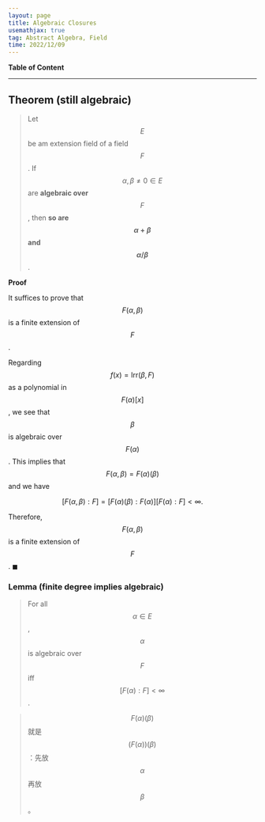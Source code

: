 ```yaml
---
layout: page
title: Algebraic Closures
usemathjax: true
tag: Abstract Algebra, Field
time: 2022/12/09
---
```


**Table of Content**


---

## Theorem (still algebraic)
> Let $$E$$ be am extension field of a field $$F$$. If $$\alpha, \beta \not = 0 \in E$$ are **algebraic over** $$F$$, then **so are $$\alpha+\beta$$ and $$\alpha/\beta$$**.

**Proof**

It suffices to prove that $$F(\alpha, \beta)$$ is a finite extension of $$F$$. 

Regarding $$f(x) = \text{Irr}(\beta, F)$$ as a polynomial in $$F(\alpha)[x]$$, we see that $$\beta$$ is algebraic over $$F(\alpha)$$. This implies that $$F(\alpha, \beta) = F(\alpha)(\beta) $$ and we have

$$
[F(\alpha, \beta):F] = [F(\alpha)(\beta):F(\alpha)][F(\alpha):F] < \infty.
$$

Therefore, $$F(\alpha, \beta)$$ is a finite extension of $$F$$. ◼

### Lemma (finite degree implies algebraic)
> For all $$\alpha \in E$$, $$\alpha$$ is algebraic over $$F$$ iff $$[F(\alpha):F] < \infty$$.

> $$F(\alpha)(\beta)$$ 就是 $$\big(F(\alpha) \big)(\beta)$$：先放 $$\alpha$$ 再放 $$\beta$$。